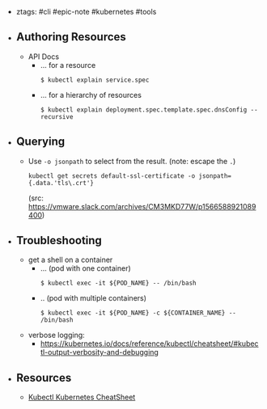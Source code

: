 - ztags: #cli #epic-note #kubernetes #tools
- ## Authoring Resources
	- API Docs
		- ... for a resource
		    ```console
		    $ kubectl explain service.spec
		    ```
		- ... for a hierarchy of resources
		    ```console
		    $ kubectl explain deployment.spec.template.spec.dnsConfig --recursive
		    ```
- ## Querying
	- Use `-o jsonpath` to select from the result. (note: escape the `.`)
	  ```console
	  kubectl get secrets default-ssl-certificate -o jsonpath={.data.'tls\.crt'}
	  ```
	  (src: https://vmware.slack.com/archives/CM3MKD77W/p1566588921089400)
- ## Troubleshooting
	- get a shell on a container
		- ... (pod with one container)
		    ```console
		    $ kubectl exec -it ${POD_NAME} -- /bin/bash
		    ```
		- .. (pod with multiple containers)
		    ```console
		    $ kubectl exec -it ${POD_NAME} -c ${CONTAINER_NAME} -- /bin/bash
		    ```
	- verbose logging:
		- https://kubernetes.io/docs/reference/kubectl/cheatsheet/#kubectl-output-verbosity-and-debugging
- ## Resources
	- [Kubectl Kubernetes CheatSheet](https://github.com/dennyzhang/cheatsheet-kubernetes-A4)